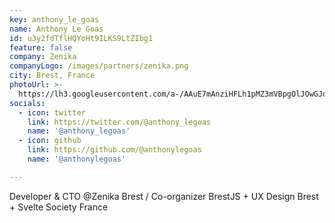 ```yaml
---
key: anthony_le_goas
name: Anthony Le Goas
id: u3y2fdTflHQYoHt9ILKS9LtZIbg1
feature: false
company: Zenika
companyLogo: /images/partners/zenika.png
city: Brest, France
photoUrl: >-
  https://lh3.googleusercontent.com/a-/AAuE7mAnziHFLh1pMZ3mVBpgOlJOwGJoUfm76U2JPg5x
socials:
  - icon: twitter
    link: https://twitter.com/@anthony_legoas
    name: '@anthony_legoas'
  - icon: github
    link: https://github.com/@anthonylegoas
    name: '@anthonylegoas'

---
```


Developer & CTO @Zenika Brest / Co-organizer BrestJS + UX Design Brest + Svelte Society France